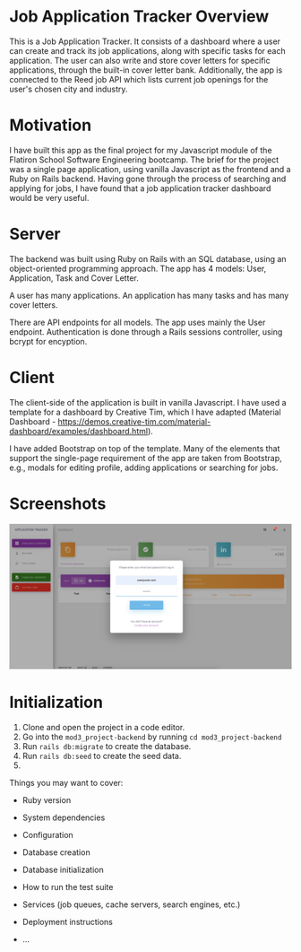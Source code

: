 # Job Application Tracker Overview

This is a Job Application Tracker. It consists of a dashboard where a user can create and track its job applications, along with specific tasks for each application. The user can also write and store cover letters for specific applications, through the built-in cover letter bank.
Additionally, the app is connected to the Reed job API which lists current job openings for the user's chosen city and industry.

# Motivation

I have built this app as the final project for my Javascript module of the Flatiron School Software Engineering bootcamp. The brief for the project was a single page application, using vanilla Javascript as the frontend and a Ruby on Rails backend.
Having gone through the process of searching and applying for jobs, I have found that a job application tracker dashboard would be very useful.

# Server

The backend was built using Ruby on Rails with an SQL database, using an object-oriented programming approach.
The app has 4 models: User, Application, Task and Cover Letter.

A user has many applications. An application has many tasks and has many cover letters.

There are API endpoints for all models. The app uses mainly the User endpoint.
Authentication is done through a Rails sessions controller, using bcrypt for encyption.

# Client

The client-side of the application is built in vanilla Javascript. I have used a template for a dashboard by Creative Tim, which I have adapted (Material Dashboard - https://demos.creative-tim.com/material-dashboard/examples/dashboard.html).

I have added Bootstrap on top of the template. Many of the elements that support the single-page requirement of the app are taken from Bootstrap, e.g., modals for editing profile, adding applications or searching for jobs.

# Screenshots

![LoginPage](https://github.com/francosta/job_application_tracker/blob/master/mod3_project-frontend/assets/img/Screenshots/Screenshot%202019-07-15%20at%2013.27.22.png)

# Initialization

1. Clone and open the project in a code editor.
2. Go into the `mod3_project-backend` by running `cd mod3_project-backend`
3. Run `rails db:migrate` to create the database.
4. Run `rails db:seed` to create the seed data.
5. 




Things you may want to cover:

* Ruby version

* System dependencies

* Configuration

* Database creation

* Database initialization

* How to run the test suite

* Services (job queues, cache servers, search engines, etc.)

* Deployment instructions

* ...
